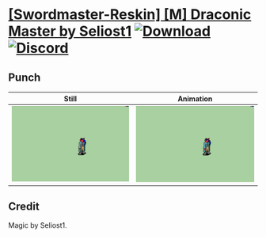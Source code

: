 # [\[Swordmaster-Reskin\] \[M\] Draconic Master by Seliost1](./) [![Download](https://img.shields.io/badge/Download--red?style=social&logo=github)](https://minhaskamal.github.io/DownGit/#/home?url=https://github.com/Klokinator/FE-Repo/tree/main/Battle%20Animations%2FInfantry%20-%20(Swd)%20Myrms%20and%20Swordmasters%2F%5BSwordmaster-Reskin%5D%20%5BM%5D%20Draconic%20Master%20by%20Seliost1%2FPunch) [![Discord](https://img.shields.io/badge/Discord--blue?style=social&logo=discord)](https://discord.gg/C7VNGnyTPA)

## Punch

| Still | Animation |
| :---: | :-------: |
| ![Punch still](./Punch_000.png) | ![Punch](./Punch.gif) |

## Credit

Magic by Seliost1.
